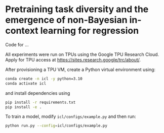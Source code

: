 # Pretraining task diversity and the emergence of non-Bayesian in-context learning for regression

Code for ...

All experiments were run on TPUs using the Google TPU Research Cloud. 
Apply for TPU access at https://sites.research.google/trc/about/. 

After provisioning a TPU VM, create a Python virtual environment using:
```sh
conda create -n icl -y python=3.10
conda activate icl
```
and install dependencies using
```sh
pip install -r requirements.txt
pip install -e .
```

To train a model, modify `icl/configs/example.py` and then run:
```sh
python run.py --config=icl/configs/example.py
```
